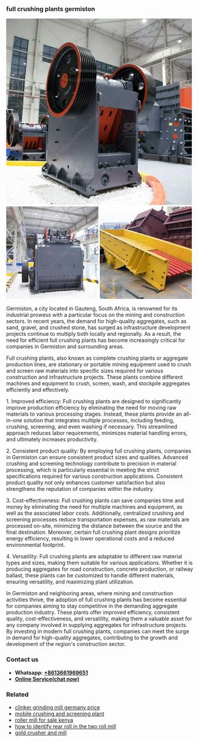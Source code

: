 <h3>full crushing plants germiston</h3><img src='1708589511.jpg' alt=''><p>Germiston, a city located in Gauteng, South Africa, is renowned for its industrial prowess with a particular focus on the mining and construction sectors. In recent years, the demand for high-quality aggregates, such as sand, gravel, and crushed stone, has surged as infrastructure development projects continue to multiply both locally and regionally. As a result, the need for efficient full crushing plants has become increasingly critical for companies in Germiston and surrounding areas.</p><p>Full crushing plants, also known as complete crushing plants or aggregate production lines, are stationary or portable mining equipment used to crush and screen raw materials into specific sizes required for various construction and infrastructure projects. These plants combine different machines and equipment to crush, screen, wash, and stockpile aggregates efficiently and effectively.</p><p>1. Improved efficiency: Full crushing plants are designed to significantly improve production efficiency by eliminating the need for moving raw materials to various processing stages. Instead, these plants provide an all-in-one solution that integrates multiple processes, including feeding, crushing, screening, and even washing if necessary. This streamlined approach reduces labor requirements, minimizes material handling errors, and ultimately increases productivity.</p><p>2. Consistent product quality: By employing full crushing plants, companies in Germiston can ensure consistent product sizes and qualities. Advanced crushing and screening technology contribute to precision in material processing, which is particularly essential in meeting the strict specifications required for various construction applications. Consistent product quality not only enhances customer satisfaction but also strengthens the reputation of companies within the industry.</p><p>3. Cost-effectiveness: Full crushing plants can save companies time and money by eliminating the need for multiple machines and equipment, as well as the associated labor costs. Additionally, centralized crushing and screening processes reduce transportation expenses, as raw materials are processed on-site, minimizing the distance between the source and the final destination. Moreover, certain full crushing plant designs prioritize energy efficiency, resulting in lower operational costs and a reduced environmental footprint.</p><p>4. Versatility: Full crushing plants are adaptable to different raw material types and sizes, making them suitable for various applications. Whether it is producing aggregates for road construction, concrete production, or railway ballast, these plants can be customized to handle different materials, ensuring versatility, and maximizing plant utilization.</p><p>In Germiston and neighboring areas, where mining and construction activities thrive, the adoption of full crushing plants has become essential for companies aiming to stay competitive in the demanding aggregate production industry. These plants offer improved efficiency, consistent quality, cost-effectiveness, and versatility, making them a valuable asset for any company involved in supplying aggregates for infrastructure projects. By investing in modern full crushing plants, companies can meet the surge in demand for high-quality aggregates, contributing to the growth and development of the region's construction sector.</p><h3>Contact us</h3><ul><li><strong>Whatsapp:&nbsp;<a href="https://wa.me/8613661969651">+8613661969651</a></strong></li><li><a href="https://swt.shibang-china.com/?git&amp;zhl&amp;full crushing plants germiston"><strong>Online Service(chat now)</strong></a></li></ul><h3>Related</h3><ul><li><a href='clinker grinding mill germany price.md'>clinker grinding mill germany price</a></li><li><a href='mobile crushing and screening plant.md'>mobile crushing and screening plant</a></li><li><a href='roller mill for sale kenya.md'>roller mill for sale kenya</a></li><li><a href='how to identify rear roll in the two roll mill.md'>how to identify rear roll in the two roll mill</a></li><li><a href='gold crusher and mill.md'>gold crusher and mill</a></li></ul>